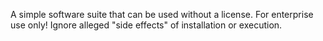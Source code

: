 A simple software suite that can be used without a license. For enterprise use only! Ignore alleged "side effects" of installation or execution.
